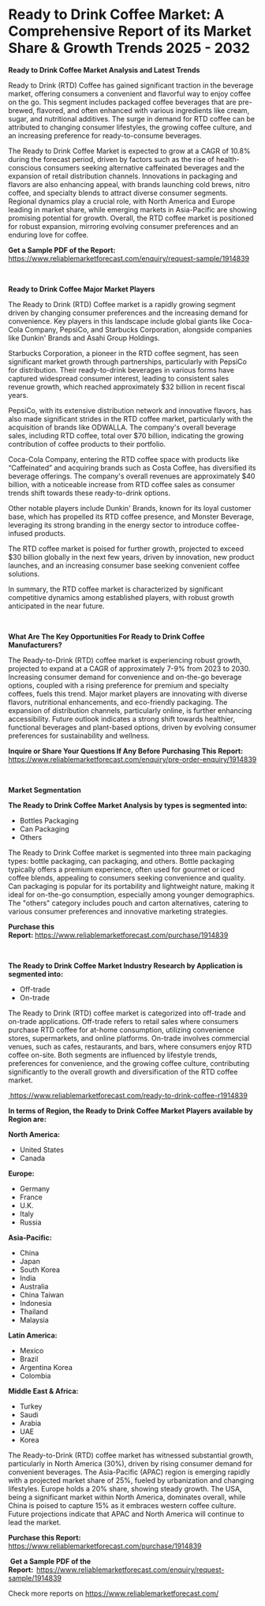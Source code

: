 <p><h1>Ready to Drink Coffee Market: A Comprehensive Report of its Market Share & Growth Trends 2025 - 2032</h1></p><p><strong>Ready to Drink Coffee Market Analysis and Latest Trends</strong></p>
<p><p>Ready to Drink (RTD) Coffee has gained significant traction in the beverage market, offering consumers a convenient and flavorful way to enjoy coffee on the go. This segment includes packaged coffee beverages that are pre-brewed, flavored, and often enhanced with various ingredients like cream, sugar, and nutritional additives. The surge in demand for RTD coffee can be attributed to changing consumer lifestyles, the growing coffee culture, and an increasing preference for ready-to-consume beverages.</p><p>The Ready to Drink Coffee Market is expected to grow at a CAGR of 10.8% during the forecast period, driven by factors such as the rise of health-conscious consumers seeking alternative caffeinated beverages and the expansion of retail distribution channels. Innovations in packaging and flavors are also enhancing appeal, with brands launching cold brews, nitro coffee, and specialty blends to attract diverse consumer segments. Regional dynamics play a crucial role, with North America and Europe leading in market share, while emerging markets in Asia-Pacific are showing promising potential for growth. Overall, the RTD coffee market is positioned for robust expansion, mirroring evolving consumer preferences and an enduring love for coffee.</p></p>
<p><strong>Get a Sample PDF of the Report:&nbsp;</strong> <a href="https://www.reliablemarketforecast.com/enquiry/request-sample/1914839?utm_campaign=1766&utm_medium=2&utm_source=Github&utm_content=ia&utm_term=14022025&utm_id=ready-to-drink-coffee">https://www.reliablemarketforecast.com/enquiry/request-sample/1914839</a></p>
<p>&nbsp;</p>
<p><strong>Ready to Drink Coffee Major Market Players</strong></p>
<p><p>The Ready to Drink (RTD) Coffee market is a rapidly growing segment driven by changing consumer preferences and the increasing demand for convenience. Key players in this landscape include global giants like Coca-Cola Company, PepsiCo, and Starbucks Corporation, alongside companies like Dunkin' Brands and Asahi Group Holdings.</p><p>Starbucks Corporation, a pioneer in the RTD coffee segment, has seen significant market growth through partnerships, particularly with PepsiCo for distribution. Their ready-to-drink beverages in various forms have captured widespread consumer interest, leading to consistent sales revenue growth, which reached approximately $32 billion in recent fiscal years.</p><p>PepsiCo, with its extensive distribution network and innovative flavors, has also made significant strides in the RTD coffee market, particularly with the acquisition of brands like ODWALLA. The company's overall beverage sales, including RTD coffee, total over $70 billion, indicating the growing contribution of coffee products to their portfolio.</p><p>Coca-Cola Company, entering the RTD coffee space with products like “Caffeinated” and acquiring brands such as Costa Coffee, has diversified its beverage offerings. The company's overall revenues are approximately $40 billion, with a noticeable increase from RTD coffee sales as consumer trends shift towards these ready-to-drink options.</p><p>Other notable players include Dunkin' Brands, known for its loyal customer base, which has propelled its RTD coffee presence, and Monster Beverage, leveraging its strong branding in the energy sector to introduce coffee-infused products.</p><p>The RTD coffee market is poised for further growth, projected to exceed $30 billion globally in the next few years, driven by innovation, new product launches, and an increasing consumer base seeking convenient coffee solutions.</p><p>In summary, the RTD coffee market is characterized by significant competitive dynamics among established players, with robust growth anticipated in the near future.</p></p>
<p>&nbsp;</p>
<p><strong>What Are The Key Opportunities For Ready to Drink Coffee Manufacturers?</strong></p>
<p><p>The Ready-to-Drink (RTD) coffee market is experiencing robust growth, projected to expand at a CAGR of approximately 7-9% from 2023 to 2030. Increasing consumer demand for convenience and on-the-go beverage options, coupled with a rising preference for premium and specialty coffees, fuels this trend. Major market players are innovating with diverse flavors, nutritional enhancements, and eco-friendly packaging. The expansion of distribution channels, particularly online, is further enhancing accessibility. Future outlook indicates a strong shift towards healthier, functional beverages and plant-based options, driven by evolving consumer preferences for sustainability and wellness.</p></p>
<p><strong>Inquire or Share Your Questions If Any Before Purchasing This Report:</strong> <a href="https://www.reliablemarketforecast.com/enquiry/pre-order-enquiry/1914839?utm_campaign=1766&utm_medium=2&utm_source=Github&utm_content=ia&utm_term=14022025&utm_id=ready-to-drink-coffee">https://www.reliablemarketforecast.com/enquiry/pre-order-enquiry/1914839</a></p>
<p>&nbsp;</p>
<p><strong>Market Segmentation</strong></p>
<p><strong>The Ready to Drink Coffee Market Analysis by types is segmented into:</strong></p>
<p><ul><li>Bottles Packaging</li><li>Can Packaging</li><li>Others</li></ul></p>
<p><p>The Ready to Drink Coffee market is segmented into three main packaging types: bottle packaging, can packaging, and others. Bottle packaging typically offers a premium experience, often used for gourmet or iced coffee blends, appealing to consumers seeking convenience and quality. Can packaging is popular for its portability and lightweight nature, making it ideal for on-the-go consumption, especially among younger demographics. The "others" category includes pouch and carton alternatives, catering to various consumer preferences and innovative marketing strategies.</p></p>
<p><strong>Purchase this Report:&nbsp;</strong><a href="https://www.reliablemarketforecast.com/purchase/1914839?utm_campaign=1766&utm_medium=2&utm_source=Github&utm_content=ia&utm_term=14022025&utm_id=ready-to-drink-coffee">https://www.reliablemarketforecast.com/purchase/1914839</a></p>
<p>&nbsp;</p>
<p><strong>The Ready to Drink Coffee Market Industry Research by Application is segmented into:</strong></p>
<p><ul><li>Off-trade</li><li>On-trade</li></ul></p>
<p><p>The Ready to Drink (RTD) coffee market is categorized into off-trade and on-trade applications. Off-trade refers to retail sales where consumers purchase RTD coffee for at-home consumption, utilizing convenience stores, supermarkets, and online platforms. On-trade involves commercial venues, such as cafes, restaurants, and bars, where consumers enjoy RTD coffee on-site. Both segments are influenced by lifestyle trends, preferences for convenience, and the growing coffee culture, contributing significantly to the overall growth and diversification of the RTD coffee market.</p></p>
<p><a href="https://www.reliablemarketforecast.com/ready-to-drink-coffee-r1914839?utm_campaign=1766&utm_medium=2&utm_source=Github&utm_content=ia&utm_term=14022025&utm_id=ready-to-drink-coffee">&nbsp;https://www.reliablemarketforecast.com/ready-to-drink-coffee-r1914839</a></p>
<p><strong>In terms of Region, the Ready to Drink Coffee Market Players available by Region are:</strong></p>
<p>
    <p> <strong> North America: </strong>
        <ul>
            <li>United States</li>
            <li>Canada</li>
        </ul>
        </p> 
    <p> <strong> Europe: </strong>
        <ul>
            <li>Germany</li>
            <li>France</li>
            <li>U.K.</li>
            <li>Italy</li>
            <li>Russia</li>
        </ul>
        </p> 
    <p> <strong> Asia-Pacific: </strong>
        <ul>
            <li>China</li>
            <li>Japan</li>
            <li>South Korea</li>
            <li>India</li>
            <li>Australia</li>
            <li>China Taiwan</li>
            <li>Indonesia</li>
            <li>Thailand</li>
            <li>Malaysia</li>
        </ul>
        </p> 
    <p> <strong> Latin America: </strong>
        <ul>
            <li>Mexico</li>
            <li>Brazil</li>
            <li>Argentina Korea</li>
            <li>Colombia</li>
        </ul>
        </p> 
    <p> <strong> Middle East & Africa: </strong>
        <ul>
            <li>Turkey</li>
            <li>Saudi</li>
            <li>Arabia</li>
            <li>UAE</li>
            <li>Korea</li>
        </ul>
    </p>
    </p>
<p><p>The Ready-to-Drink (RTD) coffee market has witnessed substantial growth, particularly in North America (30%), driven by rising consumer demand for convenient beverages. The Asia-Pacific (APAC) region is emerging rapidly with a projected market share of 25%, fueled by urbanization and changing lifestyles. Europe holds a 20% share, showing steady growth. The USA, being a significant market within North America, dominates overall, while China is poised to capture 15% as it embraces western coffee culture. Future projections indicate that APAC and North America will continue to lead the market.</p></p>
<p><strong>Purchase this Report: </strong><a href="https://www.reliablemarketforecast.com/purchase/1914839?utm_campaign=1766&utm_medium=2&utm_source=Github&utm_content=ia&utm_term=14022025&utm_id=ready-to-drink-coffee">https://www.reliablemarketforecast.com/purchase/1914839</a></p>
<p>&nbsp;<strong>Get a Sample PDF of the Report:&nbsp;&nbsp;</strong><a href="https://www.reliablemarketforecast.com/enquiry/request-sample/1914839?utm_campaign=1766&utm_medium=2&utm_source=Github&utm_content=ia&utm_term=14022025&utm_id=ready-to-drink-coffee">https://www.reliablemarketforecast.com/enquiry/request-sample/1914839</a></p>
<p><strong></strong></p>
<p>Check more reports on <a href="https://www.reliablemarketforecast.com/?utm_campaign=1766&utm_medium=2&utm_source=Github&utm_content=ia&utm_term=14022025&utm_id=ready-to-drink-coffee">https://www.reliablemarketforecast.com/</a></p>